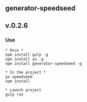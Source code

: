## generator-speedseed
## v.0.2.6

### Use
    * Once *
    npm install gulp -g
    npm install yo -g
    npm install generator-speedseed -g

    * In the project *
    yo speedseed
    npm install

    * Launch project
    gulp run